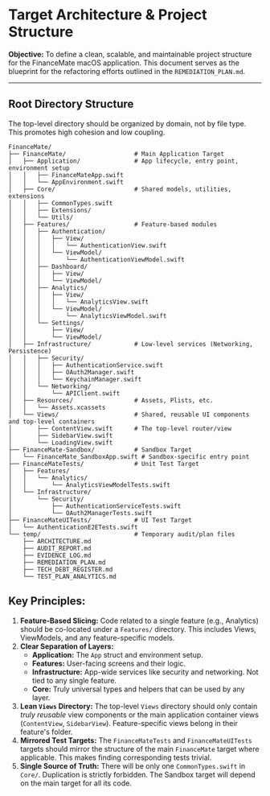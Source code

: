 # Target Architecture & Project Structure

**Objective:** To define a clean, scalable, and maintainable project structure for the FinanceMate macOS application. This document serves as the blueprint for the refactoring efforts outlined in the `REMEDIATION_PLAN.md`.

---

## Root Directory Structure

The top-level directory should be organized by domain, not by file type. This promotes high cohesion and low coupling.

```
FinanceMate/
├── FinanceMate/                   # Main Application Target
│   ├── Application/               # App lifecycle, entry point, environment setup
│   │   ├── FinanceMateApp.swift
│   │   └── AppEnvironment.swift
│   ├── Core/                      # Shared models, utilities, extensions
│   │   ├── CommonTypes.swift
│   │   ├── Extensions/
│   │   └── Utils/
│   ├── Features/                  # Feature-based modules
│   │   ├── Authentication/
│   │   │   ├── View/
│   │   │   │   └── AuthenticationView.swift
│   │   │   └── ViewModel/
│   │   │       └── AuthenticationViewModel.swift
│   │   ├── Dashboard/
│   │   │   ├── View/
│   │   │   └── ViewModel/
│   │   ├── Analytics/
│   │   │   ├── View/
│   │   │   │   └── AnalyticsView.swift
│   │   │   └── ViewModel/
│   │   │       └── AnalyticsViewModel.swift
│   │   └── Settings/
│   │       ├── View/
│   │       └── ViewModel/
│   ├── Infrastructure/            # Low-level services (Networking, Persistence)
│   │   ├── Security/
│   │   │   ├── AuthenticationService.swift
│   │   │   ├── OAuth2Manager.swift
│   │   │   └── KeychainManager.swift
│   │   └── Networking/
│   │       └── APIClient.swift
│   ├── Resources/                 # Assets, Plists, etc.
│   │   └── Assets.xcassets
│   └── Views/                     # Shared, reusable UI components and top-level containers
│       ├── ContentView.swift      # The top-level router/view
│       ├── SidebarView.swift
│       └── LoadingView.swift
├── FinanceMate-Sandbox/           # Sandbox Target
│   └── FinanceMate_SandboxApp.swift # Sandbox-specific entry point
├── FinanceMateTests/              # Unit Test Target
│   ├── Features/
│   │   └── Analytics/
│   │       └── AnalyticsViewModelTests.swift
│   └── Infrastructure/
│       └── Security/
│           ├── AuthenticationServiceTests.swift
│           └── OAuth2ManagerTests.swift
├── FinanceMateUITests/            # UI Test Target
│   └── AuthenticationE2ETests.swift
└── temp/                          # Temporary audit/plan files
    ├── ARCHITECTURE.md
    ├── AUDIT_REPORT.md
    ├── EVIDENCE_LOG.md
    ├── REMEDIATION_PLAN.md
    ├── TECH_DEBT_REGISTER.md
    └── TEST_PLAN_ANALYTICS.md
```

## Key Principles:

1.  **Feature-Based Slicing:** Code related to a single feature (e.g., Analytics) should be co-located under a `Features/` directory. This includes Views, ViewModels, and any feature-specific models.
2.  **Clear Separation of Layers:**
    *   **Application:** The `App` struct and environment setup.
    *   **Features:** User-facing screens and their logic.
    *   **Infrastructure:** App-wide services like security and networking. Not tied to any single feature.
    *   **Core:** Truly universal types and helpers that can be used by any layer.
3.  **Lean `Views` Directory:** The top-level `Views` directory should only contain *truly reusable* view components or the main application container views (`ContentView`, `SidebarView`). Feature-specific views belong in their feature's folder.
4.  **Mirrored Test Targets:** The `FinanceMateTests` and `FinanceMateUITests` targets should mirror the structure of the main `FinanceMate` target where applicable. This makes finding corresponding tests trivial.
5.  **Single Source of Truth:** There will be only one `CommonTypes.swift` in `Core/`. Duplication is strictly forbidden. The Sandbox target will depend on the main target for all its code. 